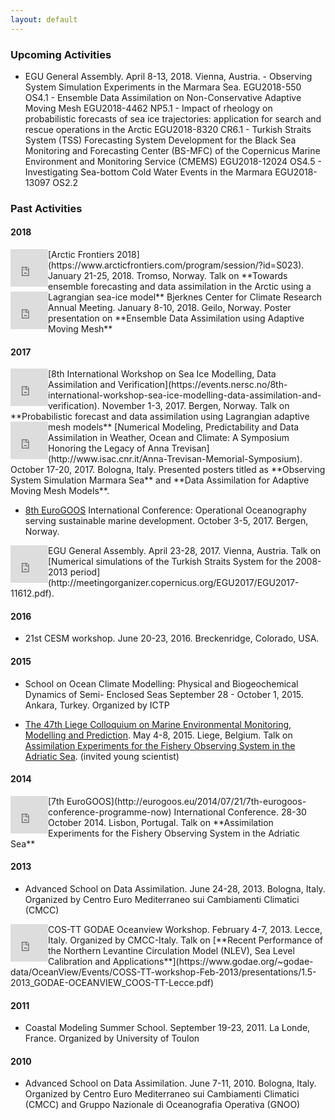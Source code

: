 ```yaml
---
layout: default
---
```


###  Upcoming Activities

- EGU General Assembly. April 8-13, 2018. Vienna, Austria.
        - Observing System Simulation Experiments in the Marmara Sea. EGU2018-550 OS4.1
        - Ensemble Data Assimilation on Non-Conservative Adaptive Moving Mesh EGU2018-4462 NP5.1
        - Impact of rheology on probabilistic forecasts of sea ice trajectories: application for search and rescue operations in the Arctic EGU2018-8320 CR6.1
        - Turkish Straits System (TSS) Forecasting System Development for the Black Sea Monitoring and Forecasting Center (BS-MFC) of the Copernicus Marine Environment and Monitoring Service (CMEMS) EGU2018-12024 OS4.5
        - Investigating Sea-bottom Cold Water Events in the Marmara EGU2018-13097 OS2.2

###  Past Activities

#### 2018
<div style="float: left; clear: left">
<iframe src="https://widgets.figshare.com/articles/5821668/embed?show_title=0" width="60" height="60" frameborder="0"></iframe>
</div>
[Arctic Frontiers 2018](https://www.arcticfrontiers.com/program/session/?id=S023). January 21-25, 2018. Tromso, Norway. Talk on **Towards ensemble forecasting and data assimilation in the Arctic using a Lagrangian sea-ice model**

<div style="float: left; clear: left">
<iframe src="https://widgets.figshare.com/articles/5822082/embed?show_title=0" width="60" height="60" frameborder="0"></iframe>
</div>
Bjerknes Center for Climate Research Annual Meeting. January 8-10, 2018. Geilo, Norway. Poster presentation on **Ensemble Data Assimilation using Adaptive Moving Mesh**


#### 2017
<div style="float: left; clear: left">
<iframe src="https://widgets.figshare.com/articles/5821659/embed?show_title=0" width="60" height="60" frameborder="0"></iframe>
</div>
[8th International Workshop on Sea Ice Modelling, Data Assimilation and Verification](https://events.nersc.no/8th-international-workshop-sea-ice-modelling-data-assimilation-and-verification). November 1-3, 2017. Bergen, Norway. Talk on **Probabilistic forecast and data assimilation using Lagrangian adaptive mesh models**


<div style="float: left; clear: left">
<iframe src="https://widgets.figshare.com/articles/5738487/embed?show_title=0" width="60" height="60" frameborder="0"></iframe>
</div>
[Numerical Modeling, Predictability and Data Assimilation in Weather, Ocean and Climate: A Symposium Honoring the Legacy of Anna Trevisan](http://www.isac.cnr.it/Anna-Trevisan-Memorial-Symposium). October 17-20, 2017. Bologna, Italy. Presented posters titled as **Observing System Simulation Marmara Sea** and **Data Assimilation for Adaptive Moving Mesh Models**.

- [8th EuroGOOS](http://eurogoos.imr.no) International Conference: Operational Oceanography serving sustainable marine development. October 3-5, 2017. Bergen, Norway.

<div style="float: left; clear: left">
<iframe src="https://widgets.figshare.com/articles/5822040/embed?show_title=0" width="60" height="60" frameborder="0"></iframe>
</div>
EGU General Assembly. April 23-28, 2017. Vienna, Austria. Talk on [Numerical simulations of the Turkish Straits System for the 2008-2013 period](http://meetingorganizer.copernicus.org/EGU2017/EGU2017-11612.pdf).


#### 2016

- 21st CESM workshop. June 20-23, 2016. Breckenridge, Colorado, USA.

#### 2015

- School on Ocean Climate Modelling: Physical and Biogeochemical Dynamics of Semi- Enclosed Seas September 28 - October 1, 2015. Ankara, Turkey. Organized by ICTP

- [The 47th Liege Colloquium on Marine Environmental Monitoring, Modelling and Prediction](http://modb.oce.ulg.ac.be/colloquium/2015). May 4-8, 2015. Liege, Belgium. Talk on [Assimilation Experiments for the Fishery Observing System in the Adriatic Sea](https://www.researchgate.net/publication/276069664_Assimilation_Experiments_for_the_Fishery_Observing_System_in_the_Adriatic_Sea). (invited young scientist)

#### 2014

<div style="float: left; clear: left">
<iframe src="https://widgets.figshare.com/articles/5821602/embed?show_title=0" width="60" height="60" frameborder="0"></iframe>
</div>
 [7th EuroGOOS](http://eurogoos.eu/2014/07/21/7th-eurogoos-conference-programme-now) International Conference. 28-30 October 2014. Lisbon, Portugal. Talk on **Assimilation Experiments for the Fishery Observing System in the Adriatic Sea**

#### 2013

- Advanced School on Data Assimilation. June 24-28, 2013. Bologna, Italy. Organized by Centro Euro Mediterraneo sui Cambiamenti Climatici (CMCC) 

<div style="float: left; clear: left">
<iframe src="https://widgets.figshare.com/articles/5821635/embed?show_title=0" width="60" height="60" frameborder="0"></iframe>
</div>
COS-TT GODAE Oceanview Workshop. February 4-7, 2013. Lecce, Italy. Organized by CMCC-Italy. Talk on [**Recent Performance of the Northern Levantine Circulation Model (NLEV), Sea Level Calibration and Applications**](https://www.godae.org/~godae-data/OceanView/Events/COSS-TT-workshop-Feb-2013/presentations/1.5-2013_GODAE-OCEANVIEW_COOS-TT-Lecce.pdf)

#### 2011

- Coastal Modeling Summer School. September 19-23, 2011. La Londe, France. Organized by University of Toulon

#### 2010

- Advanced School on Data Assimilation. June 7-11, 2010. Bologna, Italy. Organized by Centro Euro Mediterraneo sui Cambiamenti Climatici (CMCC) and Gruppo Nazionale di Oceanografia Operativa (GNOO) 

